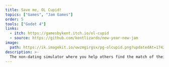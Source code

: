 ```yaml
---
title: Save me, OL Cupid!
topics: ["Games", "Jam Games"]
order: 5
tools: ["Godot 4"]
links:
  - itch: https://gamesbykent.itch.io/ol-cupid
  - source: https://github.com/kentlizardo/new-year-new-jam
image:
  path: https://ik.imagekit.io/uwzmgirgsx/pg-olcupid.png?updatedAt=1742521708953
description: >-
  The non-dating simulator where you help others find the match of their dreams! Made for the New Year, New Skills Game Jam.
---
```

